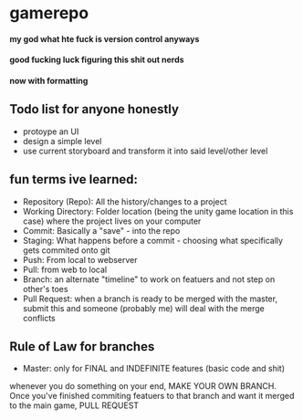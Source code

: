 # gamerepo
#### my god what hte fuck is version control anyways
#### good fucking luck figuring this shit out nerds
#### now with formatting  

## **Todo list for anyone honestly** 
- protoype an UI
- design a simple level
- use current storyboard and transform it into said level/other level

## **fun terms ive learned:**  
- Repository (Repo): All the history/changes to a project 
- Working Directory: Folder location (being the unity game location in this case) where the project lives on your computer 
- Commit: Basically a "save" - into the repo 
- Staging: What happens before a commit - choosing what specifically gets commited onto git 
- Push: From local to webserver 
- Pull: from web to local 
- Branch: an alternate "timeline" to work on featuers and not step on other's toes  
- Pull Request: when a branch is ready to be merged with the master, submit this and someone (probably me) will deal with the merge conflicts  

## **Rule of Law for branches**
- Master: only for FINAL and INDEFINITE features (basic code and shit)  

whenever you do something on your end, MAKE YOUR OWN BRANCH. Once you've finished commiting featuers to that branch and want it merged to the main game, PULL REQUEST
